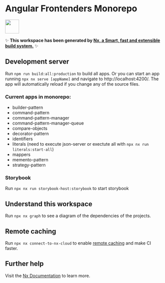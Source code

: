 # Angular Frontenders Monorepo

<a href="https://nx.dev" target="_blank" rel="noreferrer"><img src="https://raw.githubusercontent.com/nrwl/nx/master/images/nx-logo.png" width="45"></a>

✨ **This workspace has been generated by [Nx, a Smart, fast and extensible build system.](https://nx.dev)** ✨

## Development server

Run `npm run build:all:production` to build all apps. Or you can start an app running `npx nx serve [appName]` and navigate to http://localhost:4200/. The app will automatically reload if you change any of the source files.

### Current apps in monorepo:
* builder-pattern
* command-pattern
* command-pattern-manager
* command-pattern-manager-queue
* compare-objects
* decorator-pattern
* identifiers
* literals (need to execute json-server or exectute all with `npx nx run literals:start-all`)
* mappers
* memento-pattern
* strategy-pattern

### Storybook

Run `npx nx run storybook-host:storybook` to start storybook

## Understand this workspace

Run `npx nx graph` to see a diagram of the dependencies of the projects.

## Remote caching

Run `npx nx connect-to-nx-cloud` to enable [remote caching](https://nx.app) and make CI faster.

## Further help

Visit the [Nx Documentation](https://nx.dev) to learn more.
